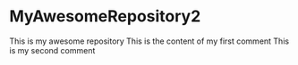 # MyAwesomeRepository2
This is my awesome repository
This is the content of my first comment
This is my second comment

